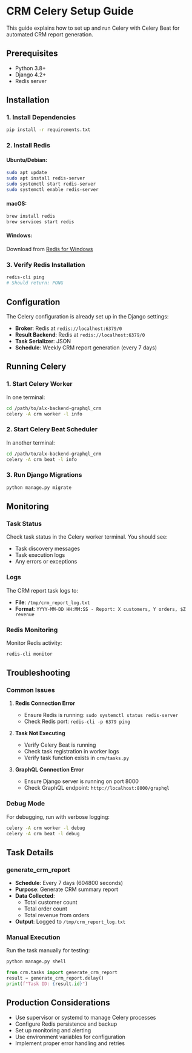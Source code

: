 # CRM Celery Setup Guide

This guide explains how to set up and run Celery with Celery Beat for automated CRM report generation.

## Prerequisites

- Python 3.8+
- Django 4.2+
- Redis server

## Installation

### 1. Install Dependencies

```bash
pip install -r requirements.txt
```

### 2. Install Redis

#### Ubuntu/Debian:
```bash
sudo apt update
sudo apt install redis-server
sudo systemctl start redis-server
sudo systemctl enable redis-server
```

#### macOS:
```bash
brew install redis
brew services start redis
```

#### Windows:
Download from [Redis for Windows](https://github.com/microsoftarchive/redis/releases)

### 3. Verify Redis Installation

```bash
redis-cli ping
# Should return: PONG
```

## Configuration

The Celery configuration is already set up in the Django settings:

- **Broker**: Redis at `redis://localhost:6379/0`
- **Result Backend**: Redis at `redis://localhost:6379/0`
- **Task Serializer**: JSON
- **Schedule**: Weekly CRM report generation (every 7 days)

## Running Celery

### 1. Start Celery Worker

In one terminal:
```bash
cd /path/to/alx-backend-graphql_crm
celery -A crm worker -l info
```

### 2. Start Celery Beat Scheduler

In another terminal:
```bash
cd /path/to/alx-backend-graphql_crm
celery -A crm beat -l info
```

### 3. Run Django Migrations

```bash
python manage.py migrate
```

## Monitoring

### Task Status

Check task status in the Celery worker terminal. You should see:
- Task discovery messages
- Task execution logs
- Any errors or exceptions

### Logs

The CRM report task logs to:
- **File**: `/tmp/crm_report_log.txt`
- **Format**: `YYYY-MM-DD HH:MM:SS - Report: X customers, Y orders, $Z revenue`

### Redis Monitoring

Monitor Redis activity:
```bash
redis-cli monitor
```

## Troubleshooting

### Common Issues

1. **Redis Connection Error**
   - Ensure Redis is running: `sudo systemctl status redis-server`
   - Check Redis port: `redis-cli -p 6379 ping`

2. **Task Not Executing**
   - Verify Celery Beat is running
   - Check task registration in worker logs
   - Verify task function exists in `crm/tasks.py`

3. **GraphQL Connection Error**
   - Ensure Django server is running on port 8000
   - Check GraphQL endpoint: `http://localhost:8000/graphql`

### Debug Mode

For debugging, run with verbose logging:
```bash
celery -A crm worker -l debug
celery -A crm beat -l debug
```

## Task Details

### generate_crm_report

- **Schedule**: Every 7 days (604800 seconds)
- **Purpose**: Generate CRM summary report
- **Data Collected**:
  - Total customer count
  - Total order count
  - Total revenue from orders
- **Output**: Logged to `/tmp/crm_report_log.txt`

### Manual Execution

Run the task manually for testing:
```bash
python manage.py shell
```

```python
from crm.tasks import generate_crm_report
result = generate_crm_report.delay()
print(f"Task ID: {result.id}")
```

## Production Considerations

- Use supervisor or systemd to manage Celery processes
- Configure Redis persistence and backup
- Set up monitoring and alerting
- Use environment variables for configuration
- Implement proper error handling and retries
